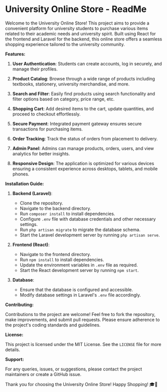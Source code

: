 # University Online Store - ReadMe

Welcome to the University Online Store! This project aims to provide a convenient platform for university students to purchase various items related to their academic needs and university spirit. Built using React for the frontend and Laravel for the backend, this online store offers a seamless shopping experience tailored to the university community.

**Features:**

1. **User Authentication**: Students can create accounts, log in securely, and manage their profiles.
  
2. **Product Catalog**: Browse through a wide range of products including textbooks, stationery, university merchandise, and more.
   
3. **Search and Filter**: Easily find products using search functionality and filter options based on category, price range, etc.
   
4. **Shopping Cart**: Add desired items to the cart, update quantities, and proceed to checkout effortlessly.
   
5. **Secure Payment**: Integrated payment gateway ensures secure transactions for purchasing items.
   
6. **Order Tracking**: Track the status of orders from placement to delivery.
   
7. **Admin Panel**: Admins can manage products, orders, users, and view analytics for better insights.
   
8. **Responsive Design**: The application is optimized for various devices ensuring a consistent experience across desktops, tablets, and mobile phones.

**Installation Guide:**

1. **Backend (Laravel)**:
   - Clone the repository.
   - Navigate to the backend directory.
   - Run `composer install` to install dependencies.
   - Configure `.env` file with database credentials and other necessary settings.
   - Run `php artisan migrate` to migrate the database schema.
   - Start the Laravel development server by running `php artisan serve`.

2. **Frontend (React)**:
   - Navigate to the frontend directory.
   - Run `npm install` to install dependencies.
   - Update the environment variables in `.env` file as required.
   - Start the React development server by running `npm start`.

3. **Database**:
   - Ensure that the database is configured and accessible.
   - Modify database settings in Laravel's `.env` file accordingly.

**Contributing:**

Contributions to the project are welcome! Feel free to fork the repository, make improvements, and submit pull requests. Please ensure adherence to the project's coding standards and guidelines.

**License:**

This project is licensed under the MIT License. See the `LICENSE` file for more details.

**Support:**

For any queries, issues, or suggestions, please contact the project maintainers or create a GitHub issue.

Thank you for choosing the University Online Store! Happy Shopping! 🎓🛒
